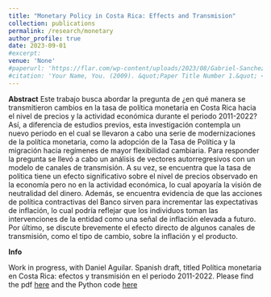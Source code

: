 ```yaml
---
title: "Monetary Policy in Costa Rica: Effects and Transmision"
collection: publications
permalink: /research/monetary
author_profile: true
date: 2023-09-01
#excerpt:
venue: 'None'
#paperurl: 'https://flar.com/wp-content/uploads/2023/08/Gabriel-Sanchez_Inflation-Regimes-in-Latin-America.pdf'
#citation: 'Your Name, You. (2009). &quot;Paper Title Number 1.&quot; <i>Journal 1</i>. 1(1).'
---
```


**Abstract**
Este trabajo busca abordar la pregunta de ¿en qué manera se transmitieron cambios en la tasa de política monetaria en Costa Rica hacia el nivel de precios y la actividad económica durante el periodo 2011-2022? Así, a diferencia de estudios previos, esta investigación contempla un nuevo periodo en el cual se llevaron a cabo una serie de modernizaciones de la política monetaria, como la adopción de la Tasa de Política y la migración hacia regímenes de mayor flexibilidad cambiaria. Para responder la pregunta se llevó a cabo un análisis de vectores autorregresivos con un modelo de canales de transmisión. A su vez, se encuentra que la tasa de política tiene un efecto significativo sobre el nivel de precios observado en la economía pero no en la actividad económica, lo cual apoyaría la visión de neutralidad del dinero. Además, se encuentra evidencia de que las acciones de política contractivas del Banco sirven para incrementar las expectativas de inflación, lo cual podría reflejar que los individuos toman las intervenciones de la entidad como una señal de inflación elevada a futuro. Por último, se discute brevemente el efecto directo de algunos canales de transmisión, como el tipo de cambio, sobre la inflación y el producto.

**Info**

Work in progress, with Daniel Aguilar. Spanish draft, titled Política monetaria en Costa Rica: efectos y transmisión en el periodo 2011-2022. Please find the pdf [here](/files/monpol-cr.pdf) and the Python code [here](/files/monpol-code.html)
